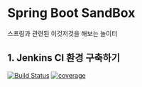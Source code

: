 # Spring Boot SandBox
스프링과 관련된 이것저것을 해보는 놀이터

## 1. Jenkins CI 환경 구축하기
[![Build Status](https://jenkins.riyenas.dev/buildStatus/icon?job=SpringBootSandBox%2Fdevelop)](https://jenkins.riyenas.dev/job/SpringBootSandBox/job/develop/)
[![coverage](https://img.shields.io/jenkins/coverage/api.svg?jobUrl=https://jenkins.riyenas.dev/job/SpringBootSandBox/job/develop/)](https://jenkins.riyenas.dev/job/SpringBootSandBox/job/develop/)
